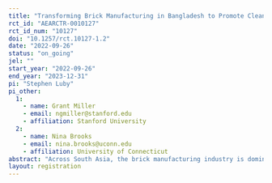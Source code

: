 ```yaml
---
title: "Transforming Brick Manufacturing in Bangladesh to Promote Clean Air and Better Health"
rct_id: "AEARCTR-0010127"
rct_id_num: "10127"
doi: "10.1257/rct.10127-1.2"
date: "2022-09-26"
status: "on_going"
jel: ""
start_year: "2022-09-26"
end_year: "2023-12-31"
pi: "Stephen Luby"
pi_other:
  1:
    - name: Grant Miller
    - email: ngmiller@stanford.edu
    - affiliation: Stanford University
  2:
    - name: Nina Brooks
    - email: nina.brooks@uconn.edu
    - affiliation: University of Connecticut
abstract: "Across South Asia, the brick manufacturing industry is dominated by inefficient, coal-burning kilns. Brick kilns are one of the largest emitters in the region. In Bangladesh, kilns contribute 17% of the country’s annual CO2 emissions and 11% of PM2.5. The pollution released by these kilns worsens local air quality, health and agricultural productivity, and global climate. Reducing these emissions could generate large social benefits. A properly constructed and operated zigzag kiln can reduce black carbon by 41%, CO2 by 21%, and PM2.5 by 80% – and strikingly, also increase kiln profitability. Yet the vast majority are incorrectly constructed and operated. Our preliminary work found that lack of knowledge regarding proper construction and operation and inattention to worker incentives undermine kiln operation. We propose a randomized intervention among kiln owners in Bangladesh that relaxes these barriers to improve kiln performance, reduce air pollution, and lower greenhouse gas emissions. "
layout: registration
---
```


